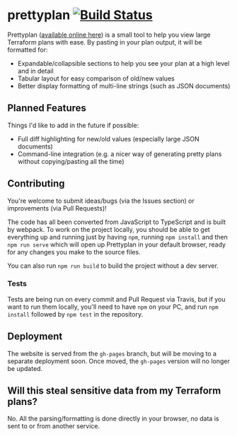 # prettyplan [![Build Status](https://travis-ci.com/chrislewisdev/prettyplan.svg?branch=master)](https://travis-ci.com/chrislewisdev/prettyplan)

Prettyplan ([available online here](https://chrislewisdev.github.io/prettyplan/)) is a small tool to help you view large Terraform plans with ease. By pasting in your plan output, it will be formatted for:

 - Expandable/collapsible sections to help you see your plan at a high level and in detail
 - Tabular layout for easy comparison of old/new values
 - Better display formatting of multi-line strings (such as JSON documents)
 
## Planned Features

Things I'd like to add in the future if possible:

 - Full diff highlighting for new/old values (especially large JSON documents)
 - Command-line integration (e.g. a nicer way of generating pretty plans without copying/pasting all the time)
 
## Contributing

You're welcome to submit ideas/bugs (via the Issues section) or improvements (via Pull Requests)! 

The code has all been converted from JavaScript to TypeScript and is built by webpack. To work on the project locally, you should be able to get everything up and running just by having `npm`, running `npm install` and then `npm run serve` which will open up Prettyplan in your default browser, ready for any changes you make to the source files.

You can also run `npm run build` to build the project without a dev server.
 
### Tests

Tests are being run on every commit and Pull Request via Travis, but if you want to run them locally, you'll need to have `npm` on your PC, and run `npm install` followed by `npm test` in the repository.

## Deployment

The website is served from the `gh-pages` branch, but will be moving to a separate deployment soon. Once moved, the `gh-pages` version will no longer be updated.

## Will this steal sensitive data from my Terraform plans?

No. All the parsing/formatting is done directly in your browser, no data is sent to or from another service.
